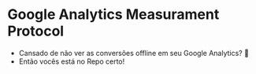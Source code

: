 # Google Analytics Measurament Protocol

* Cansado de não ver as conversões offline em seu Google Analytics? 🤔
* Então vocês está no Repo certo!
